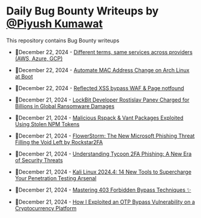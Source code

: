 # Daily Bug Bounty Writeups by [@Piyush Kumawat](https://twitter.com/piyush_supiy) 
This repository contains Bug Bounty writeups

<!-- BLOG-POST-LIST:START -->
 - 💯December 22, 2024 - [Different terms, same services across providers &lpar;AWS, Azure, GCP&rpar;](https://medium.com/@RaunakGupta1922/different-terms-same-services-across-providers-aws-azure-gcp-2337af0640db?source=rss------bug_bounty-5) 

 - 💯December 22, 2024 - [Automate MAC Address Change on Arch Linux at Boot](https://theexploitlab.medium.com/automate-mac-address-change-on-arch-linux-at-boot-893f6ccdb1b4?source=rss------bug_bounty-5) 

 - 💯December 22, 2024 - [Reflected XSS bypass WAF &amp; Page notfound](https://kresec.medium.com/reflected-xss-bypass-waf-page-notfound-e149db1ee6c4?source=rss------bug_bounty-5) 

 - 💯December 21, 2024 - [LockBit Developer Rostislav Panev Charged for Billions in Global Ransomware Damages](https://medium.com/@wiretor/lockbit-developer-rostislav-panev-charged-for-billions-in-global-ransomware-damages-bee0bfc4c9b9?source=rss------bug_bounty-5) 

 - 💯December 21, 2024 - [Malicious Rspack &amp; Vant Packages Exploited Using Stolen NPM Tokens](https://medium.com/@wiretor/malicious-rspack-vant-packages-exploited-using-stolen-npm-tokens-0b69df1512fd?source=rss------bug_bounty-5) 

 - 💯December 21, 2024 - [FlowerStorm: The New Microsoft Phishing Threat Filling the Void Left by Rockstar2FA](https://medium.com/@wiretor/flowerstorm-the-new-microsoft-phishing-threat-filling-the-void-left-by-rockstar2fa-578144a14487?source=rss------bug_bounty-5) 

 - 💯December 21, 2024 - [Understanding Tycoon 2FA Phishing: A New Era of Security Threats](https://medium.com/@paritoshblogs/understanding-tycoon-2fa-phishing-a-new-era-of-security-threats-19fb14dc83a5?source=rss------bug_bounty-5) 

 - 💯December 21, 2024 - [Kali Linux 2024.4: 14 New Tools to Supercharge Your Penetration Testing Arsenal](https://medium.com/infosecmatrix/kali-linux-2024-4-14-new-tools-to-supercharge-your-penetration-testing-arsenal-543ff8370091?source=rss------bug_bounty-5) 

 - 💯December 21, 2024 - [Mastering 403 Forbidden Bypass Techniques ✨](https://medium.com/@kumawatabhijeet2002/mastering-403-forbidden-bypass-techniques-4ab1482afe49?source=rss------bug_bounty-5) 

 - 💯December 21, 2024 - [How I Exploited an OTP Bypass Vulnerability on a Cryptocurrency Platform](https://medium.com/@anonymous512/how-i-exploited-an-otp-bypass-vulnerability-on-a-cryptocurrency-platform-2a817b02b3ea?source=rss------bug_bounty-5) 
<!-- BLOG-POST-LIST:END -->
